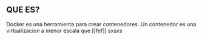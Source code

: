 ## QUE ES?

Docker es una herramienta para crear contenedores. Un contenedor es una virtualizacion a menor escala que [[fef]] sxsxs
